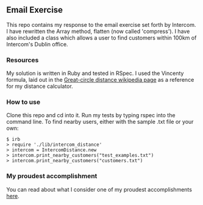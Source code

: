 ## Email Exercise
This repo contains my response to the email exercise set forth by Intercom. I have rewritten the Array method, flatten (now called 'compress'). I have also included a class which allows a user to find customers within 100km of Intercom's Dublin office.

### Resources
My solution is written in Ruby and tested in RSpec.
I used the Vincenty formula, laid out in the [Great-circle distance wikipedia page](https://en.wikipedia.org/wiki/Great-circle_distance) as a reference for my distance calculator.

### How to use
Clone this repo and cd into it. Run my tests by typing rspec into the command line.
To find nearby users, either with the sample .txt file or your own:

```
$ irb
> require './lib/intercom_distance'
> intercom = IntercomDistance.new
> intercom.print_nearby_customers("test_examples.txt")
> intercom.print_nearby_customers("customers.txt")
```

### My proudest accomplishment
You can read about what I consider one of my proudest accomplishments [here](accomplishment.md).

